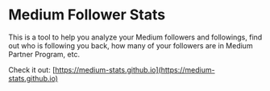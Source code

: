 # Medium Follower Stats

This is a tool to help you analyze your Medium followers and followings, find out who is following you back, how many of your followers are in Medium Partner Program, etc.

Check it out: [https://medium-stats.github.io](https://medium-stats.github.io)
